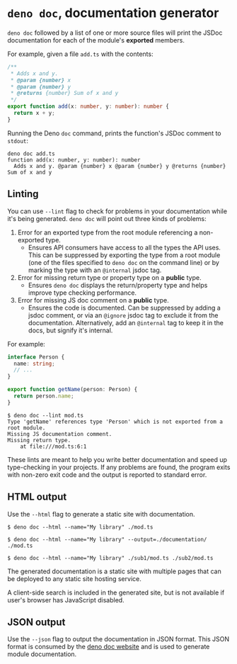 # `deno doc`, documentation generator

`deno doc` followed by a list of one or more source files will print the JSDoc
documentation for each of the module's **exported** members.

For example, given a file `add.ts` with the contents:

```ts
/**
 * Adds x and y.
 * @param {number} x
 * @param {number} y
 * @returns {number} Sum of x and y
 */
export function add(x: number, y: number): number {
  return x + y;
}
```

Running the Deno `doc` command, prints the function's JSDoc comment to `stdout`:

```shell
deno doc add.ts
function add(x: number, y: number): number
  Adds x and y. @param {number} x @param {number} y @returns {number} Sum of x and y
```

## Linting

You can use `--lint` flag to check for problems in your documentation while it's
being generated. `deno doc` will point out three kinds of problems:

1. Error for an exported type from the root module referencing a non-exported
   type.
   - Ensures API consumers have access to all the types the API uses. This can
     be suppressed by exporting the type from a root module (one of the files
     specified to `deno doc` on the command line) or by marking the type with an
     `@internal` jsdoc tag.
1. Error for missing return type or property type on a **public** type.
   - Ensures `deno doc` displays the return/property type and helps improve type
     checking performance.
1. Error for missing JS doc comment on a **public** type.
   - Ensures the code is documented. Can be suppressed by adding a jsdoc
     comment, or via an `@ignore` jsdoc tag to exclude it from the
     documentation. Alternatively, add an `@internal` tag to keep it in the
     docs, but signify it's internal.

For example:

```ts title="/mod.ts"
interface Person {
  name: string;
  // ...
}

export function getName(person: Person) {
  return person.name;
}
```

```shell
$ deno doc --lint mod.ts
Type 'getName' references type 'Person' which is not exported from a root module.
Missing JS documentation comment.
Missing return type.
    at file:///mod.ts:6:1
```

These lints are meant to help you write better documentation and speed up
type-checking in your projects. If any problems are found, the program exits
with non-zero exit code and the output is reported to standard error.

## HTML output

Use the `--html` flag to generate a static site with documentation.

```
$ deno doc --html --name="My library" ./mod.ts

$ deno doc --html --name="My library" --output=./documentation/ ./mod.ts

$ deno doc --html --name="My library" ./sub1/mod.ts ./sub2/mod.ts
```

The generated documentation is a static site with multiple pages that can be
deployed to any static site hosting service.

A client-side search is included in the generated site, but is not available if
user's browser has JavaScript disabled.

## JSON output

Use the `--json` flag to output the documentation in JSON format. This JSON
format is consumed by the
[deno doc website](https://github.com/denoland/docland) and is used to generate
module documentation.
